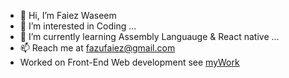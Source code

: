 - 👋 Hi, I’m Faiez Waseem
- 👀 I’m interested in Coding  ...
- 🌱 I’m currently learning Assembly Languauge & React native ...
- 📫 Reach me at fazufaiez@gmail.com
- Worked on Front-End Web development see [myWork](https://github.com/FaiezWaseem)

<!---
cs50-Faiez-Waseem/cs50-Faiez-Waseem is a ✨ special ✨ repository because its `README.md` (this file) appears on your GitHub profile.
You can click the Preview link to take a look at your changes.
--->
